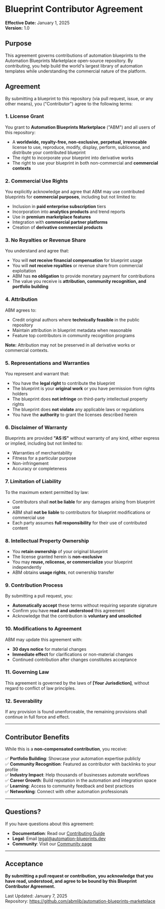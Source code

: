 # Blueprint Contributor Agreement

**Effective Date:** January 1, 2025  
**Version:** 1.0

## Purpose

This agreement governs contributions of automation blueprints to the Automation Blueprints Marketplace open-source repository. By contributing, you help build the world's largest library of automation templates while understanding the commercial nature of the platform.

## Agreement

By submitting a blueprint to this repository (via pull request, issue, or any other means), you ("Contributor") agree to the following terms:

### 1. License Grant

You grant to **Automation Blueprints Marketplace** ("ABM") and all users of this repository:

- A **worldwide, royalty-free, non-exclusive, perpetual, irrevocable** license to use, reproduce, modify, display, perform, sublicense, and distribute your contributed blueprint
- The right to incorporate your blueprint into derivative works
- The right to use your blueprint in both non-commercial and **commercial contexts**

### 2. Commercial Use Rights

You explicitly acknowledge and agree that ABM may use contributed blueprints for **commercial purposes**, including but not limited to:

- Inclusion in **paid enterprise subscription** tiers
- Incorporation into **analytics products** and trend reports
- Use in **premium marketplace features**
- Integration with **commercial partner platforms**
- Creation of **derivative commercial products**

### 3. No Royalties or Revenue Share

You understand and agree that:

- You will **not receive financial compensation** for blueprint usage
- You will **not receive royalties** or revenue share from commercial exploitation
- ABM has **no obligation** to provide monetary payment for contributions
- The value you receive is **attribution, community recognition, and portfolio building**

### 4. Attribution

ABM agrees to:

- Credit original authors where **technically feasible** in the public repository
- Maintain attribution in blueprint metadata when reasonable
- Feature top contributors in community recognition programs

**Note:** Attribution may not be preserved in all derivative works or commercial contexts.

### 5. Representations and Warranties

You represent and warrant that:

- You have the **legal right** to contribute the blueprint
- The blueprint is your **original work** or you have permission from rights holders
- The blueprint does **not infringe** on third-party intellectual property rights
- The blueprint does **not violate** any applicable laws or regulations
- You have the **authority** to grant the licenses described herein

### 6. Disclaimer of Warranty

Blueprints are provided **"AS IS"** without warranty of any kind, either express or implied, including but not limited to:

- Warranties of merchantability
- Fitness for a particular purpose
- Non-infringement
- Accuracy or completeness

### 7. Limitation of Liability

To the maximum extent permitted by law:

- Contributors shall **not be liable** for any damages arising from blueprint use
- ABM shall **not be liable** to contributors for blueprint modifications or commercial use
- Each party assumes **full responsibility** for their use of contributed content

### 8. Intellectual Property Ownership

- You **retain ownership** of your original blueprint
- The license granted herein is **non-exclusive**
- You may **reuse, relicense, or commercialize** your blueprint independently
- ABM obtains **usage rights**, not ownership transfer

### 9. Contribution Process

By submitting a pull request, you:

- **Automatically accept** these terms without requiring separate signature
- Confirm you have **read and understood** this agreement
- Acknowledge that the contribution is **voluntary and unsolicited**

### 10. Modifications to Agreement

ABM may update this agreement with:

- **30 days notice** for material changes
- **Immediate effect** for clarifications or non-material changes
- Continued contribution after changes constitutes acceptance

### 11. Governing Law

This agreement is governed by the laws of **[Your Jurisdiction]**, without regard to conflict of law principles.

### 12. Severability

If any provision is found unenforceable, the remaining provisions shall continue in full force and effect.

---

## Contributor Benefits

While this is a **non-compensated contribution**, you receive:

✅ **Portfolio Building**: Showcase your automation expertise publicly  
✅ **Community Recognition**: Featured as contributor with backlinks to your profile  
✅ **Industry Impact**: Help thousands of businesses automate workflows  
✅ **Career Growth**: Build reputation in the automation and integration space  
✅ **Learning**: Access to community feedback and best practices  
✅ **Networking**: Connect with other automation professionals

---

## Questions?

If you have questions about this agreement:

- **Documentation**: Read our [Contributing Guide](./.github/CONTRIBUTING.md)
- **Legal**: Email legal@automation-blueprints.dev
- **Community**: Visit our [Community page](https://github.com/abmlib/automation-blueprints-marketplace/discussions)

---

## Acceptance

**By submitting a pull request or contribution, you acknowledge that you have read, understood, and agree to be bound by this Blueprint Contributor Agreement.**

Last Updated: January 7, 2025  
Repository: https://github.com/abmlib/automation-blueprints-marketplace
